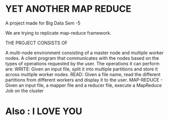 # YET ANOTHER MAP REDUCE 
A project made for Big Data Sem -5

We are trying to replicate map-reduce framework.

THE PROJECT CONSISTS OF

A multi-node environment consisting of a master node and multiple worker nodes.
A client program that communicates with the nodes based on the types of operations requested by the user. The operations it can perform are:
WRITE: Given an input file, split it into multiple partitions and store it across multiple worker nodes.
READ: Given a file name, read the different partitions from different workers and display it to the user.
MAP-REDUCE - Given an input file, a mapper file and a reducer file, execute a MapReduce Job on the cluster

# Also : I LOVE YOU

